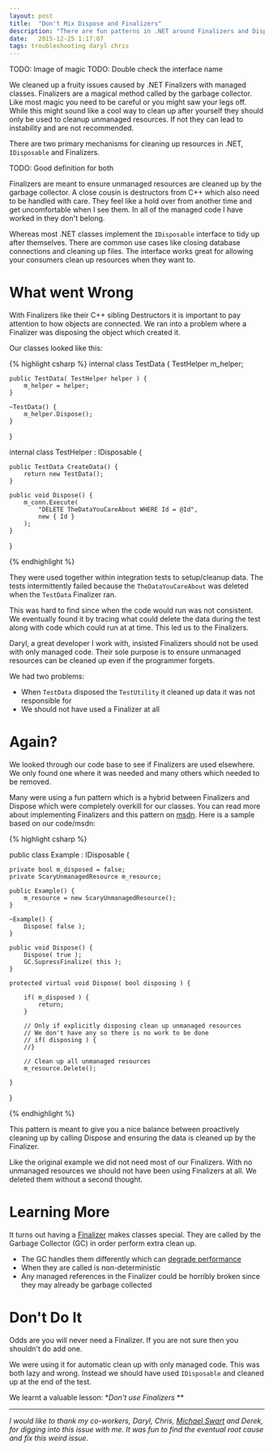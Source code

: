 ```yaml
---
layout: post
title:  "Don't Mix Dispose and Finalizers"
description: "There are fun patterns in .NET around Finalizers and Dispose."
date:   2015-12-25 1:17:07
tags: troubleshooting daryl chris
---
```


TODO: Image of magic
TODO: Double check the interface name

We cleaned up a fruity issues caused by .NET Finalizers with managed classes.
Finalizers are a magical method called by the garbage collector. Like most
magic you need to be careful or you might saw your legs off.
While this might sound like a cool way to clean up after yourself they should
 only be used to cleanup unmanaged resources. If not they can lead
to instability and are not recommended.

There are two primary mechanisms for cleaning up resources in .NET, ``IDisposable``
and Finalizers.

TODO: Good definition for both

Finalizers are meant to ensure unmanaged resources are cleaned up by the
garbage collector. A close cousin is destructors from C++ which also need to be
handled with care. They feel like a hold over from another time and get
uncomfortable when I see them. In all of the managed code I have worked in they
don't belong.

Whereas most .NET classes implement the ``IDisposable`` interface to tidy up after
themselves. There are common use cases like closing database connections and
cleaning up files. The interface works great for allowing your consumers clean
up resources when they want to.

What went Wrong
===============================================================================

With Finalizers like their C++ sibling Destructors it is important to pay
attention to how objects are connected. We ran into a problem where a Finalizer
was disposing the object which created it.

Our classes looked like this:

{% highlight csharp %}
internal class TestData {
    TestHelper m_helper;

    public TestData( TestHelper helper ) {
        m_helper = helper;
    }

    ~TestData() {
        m_helper.Dispose();
    }
}

internal class TestHelper : IDisposable {

    public TestData CreateData() {
        return new TestData();
    }

    public void Dispose() {
        m_conn.Execute(
            "DELETE TheDataYouCareAbout WHERE Id = @Id",
            new { Id }
        );
    }

}

{% endhighlight %}

They were used together within integration tests to setup/cleanup data. The
tests intermittently failed because the ``TheDataYouCareAbout`` was deleted
when the ``TestData`` Finalizer ran.

This was hard to find since when the code would run was not consistent. We
eventually found it by tracing what could delete the data during the test along
with code which could run at at time. This led us to the Finalizers.

Daryl, a great developer I work with, insisted Finalizers should not be used
with only managed code. Their sole purpose is to ensure unmanaged resources can
be cleaned up even if the programmer forgets.

We had two problems:

* When ``TestData`` disposed the ``TestUtility`` it cleaned up data it was not responsible for
* We should not have used a Finalizer at all


Again?
===============================================================================

We looked through our code base to see if Finalizers are used elsewhere. We
only found one where it was needed and many others which needed to be removed.

Many were using a fun pattern which is a hybrid between Finalizers and Dispose
which were completely overkill for our classes. You can read more about
implementing Finalizers and this pattern on [msdn][impl]. Here is a sample
based on our code/msdn:

{% highlight csharp %}

public class Example : IDisposable {

    private bool m_disposed = false;
    private ScaryUnmanagedResource m_resource;

    public Example() {
        m_resource = new ScaryUnmanagedResource();
    }

    ~Example() {
        Dispose( false );
    }

    public void Dispose() {
        Dispose( true );
        GC.SupressFinalize( this );
    }

    protected virtual void Dispose( bool disposing ) {

        if( m_disposed ) {
            return;
        }

        // Only if explicitly disposing clean up unmanaged resources
        // We don't have any so there is no work to be done
        // if( disposing ) {
        //}

        // Clean up all unmanaged resources
        m_resource.Delete();

    }

}

{% endhighlight %}

This pattern is meant to give you a nice balance between proactively cleaning
up by calling Dispose and ensuring the data is cleaned up by the Finalizer.

Like the original example we did not need most of our Finalizers. With no
unmanaged resources we should not have been using Finalizers at all. We deleted
them without a second thought.

Learning More
===============================================================================

It turns out having a [Finalizer][object] makes classes special. They are called
by the Garbage Collector (GC) in order perform extra clean up.

* The GC handles them differently which can [degrade performance][perf]
* When they are called is non-deterministic
* Any managed references in the Finalizer could be horribly broken since they may already be garbage collected

Don't Do It
===============================================================================

Odds are you will never need a Finalizer. If you are not sure then you shouldn't
do add one.

We were using it for automatic clean up with only managed code. This
was both lazy and wrong. Instead we should have used ``IDisposable`` and
cleaned up at the end of the test.

We learnt a valuable lesson: **Don't use Finalizers* **

<hr />

*I would like to thank my co-workers, Daryl, Chris, [Michael Swart][swart] and Derek,
for digging into this issue with me. It was fun to find the eventual root cause
and fix this weird issue.*

[object]: https://msdn.microsoft.com/en-us/library/system.object.finalize(v=vs.110).aspx
[perf]: https://msdn.microsoft.com/en-us/library/ms973837.aspx#dotnetgcbasics_topic5
[impl]: https://msdn.microsoft.com/library/b1yfkh5e(v=vs.100).aspx
[swart]:    http://michaeljswart.com

